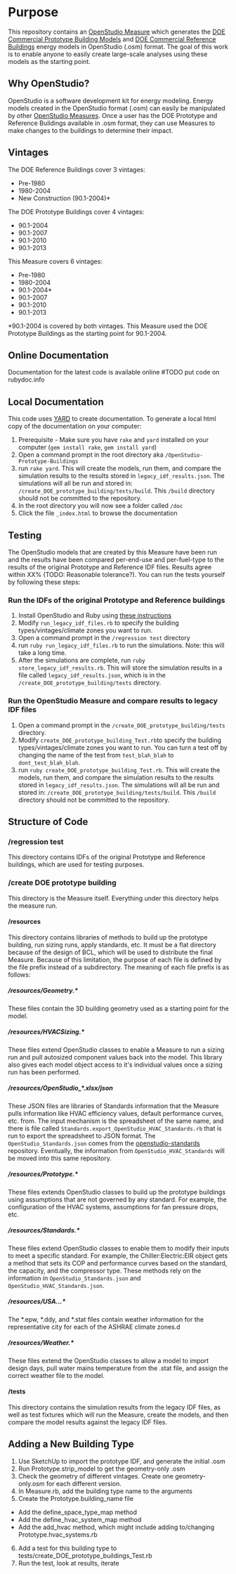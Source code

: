 # Purpose
This repository contains an [OpenStudio Measure](http://nrel.github.io/OpenStudio-user-documentation/measures/about_measures/) which generates the [DOE Commercial Prototype Building Models](http://www.energycodes.gov/commercial-prototype-building-models) and [DOE Commercial Reference Buildings](http://energy.gov/eere/buildings/commercial-reference-buildings) energy models in OpenStudio (.osm) format.  The goal of this work is to enable anyone to easily create large-scale analyses using these models as the starting point.

## Why OpenStudio?
OpenStudio is a software development kit for energy modeling.  Energy models created in the OpenStudio format (.osm) can easily be manipulated by other [OpenStudio Measures](http://nrel.github.io/OpenStudio-user-documentation/measures/about_measures/).  Once a user has the DOE Prototype and Reference Buildings available in .osm format, they can use Measures to make changes to the buildings to determine their impact.

## Vintages
The DOE Reference Buildings cover 3 vintages:

- Pre-1980
- 1980-2004
- New Construction (90.1-2004)*

The DOE Prototype Buildings cover 4 vintages:

- 90.1-2004
- 90.1-2007
- 90.1-2010
- 90.1-2013

This Measure covers 6 vintages:

- Pre-1980
- 1980-2004
- 90.1-2004*
- 90.1-2007
- 90.1-2010
- 90.1-2013

*90.1-2004 is covered by both vintages.  This Measure used the DOE Prototype Buildings as the starting point for 90.1-2004.

## Online Documentation
Documentation for the latest code is available online #TODO put code on rubydoc.info

## Local Documentation
This code uses [YARD](http://yardoc.org/) to create documentation.  To generate a local html copy of the documentation on your computer:

1. Prerequisite - Make sure you have `rake` and `yard` installed on your computer (`gem install rake`, `gem install yard`)
2. Open a command prompt in the root directory aka `/OpenStudio-Prototype-Buildings`
3. run `rake yard`.  This will create the models, run them, and compare the simulation results to the results stored in `legacy_idf_results.json`.  The simulations will all be run and stored in: `/create_DOE_prototype_building/tests/build`.  This `/build` directory should not be committed to the repository.
4. In the root directory you will now see a folder called `/doc`
5. Click the file `_index.html` to browse the documentation

## Testing
The OpenStudio models that are created by this Measure have been run and the results have been compared per-end-use and per-fuel-type to the results of the original Prototype and Reference IDF files.  Results agree within XX% (TODO: Reasonable tolerance?).  You can run the tests yourself by following these steps:

### Run the IDFs of the original Prototype and Reference buildings
1. Install OpenStudio and Ruby using [these instructions](http://nrel.github.io/OpenStudio-user-documentation/getting_started/getting_started/#installation-instructions)
2. Modify `run_legacy_idf_files.rb` to specify the building types/vintages/climate zones you want to run.
3. Open a command prompt in the `/regression test` directory
4. run `ruby run_legacy_idf_files.rb` to run the simulations. Note: this will take a long time.
4. After the simulations are complete, run `ruby store_legacy_idf_results.rb`.  This will store the simulation results in a file called `legacy_idf_results.json`, which is in the `/create_DOE_prototype_building/tests` directory.

### Run the OpenStudio Measure and compare results to legacy IDF files
1. Open a command prompt in the `/create_DOE_prototype_building/tests` directory.
2. Modify `create_DOE_prototype_building_Test.rb`to specify the building types/vintages/climate zones you want to run.  You can turn a test off by changing the name of the test from `test_blah_blah` to `dont_test_blah_blah`.
3. run `ruby create_DOE_prototype_building_Test.rb`.  This will create the models, run them, and compare the simulation results to the results stored in `legacy_idf_results.json`.  The simulations will all be run and stored in: `/create_DOE_prototype_building/tests/build`.  This `/build` directory should not be committed to the repository.

## Structure of Code

### /regression test
This directory contains IDFs of the original Prototype and Reference buildings, which are used for testing purposes.

### /create DOE prototype building
This directory is the Measure itself.  Everything under this directory helps the measure run.

#### /resources
This directory contains libraries of methods to build up the prototype building, run sizing runs, apply standards, etc.  It must be a flat directory because of the design of BCL, which will be used to distribute the final Measure.  Because of this limitation, the purpose of each file is defined by the file prefix instead of a subdirectory.  The meaning of each file prefix is as follows:

##### /resources/Geometry.*
These files contain the 3D building geometry used as a starting point for the model.

##### /resources/HVACSizing.*
These files extend OpenStudio classes to enable a Measure to run a sizing run and pull autosized component values back into the model.  This library also gives each model object access to it's individual values once a sizing run has been performed.

##### /resources/OpenStudio_*.xlsx/json
These JSON files are libraries of Standards information that the Measure pulls information like HVAC efficiency values, default performance curves, etc. from.  The input mechanism is the spreadsheet of the same name, and there is file called `Standards.export_OpenStudio_HVAC_Standards.rb` that is run to export the spreadsheet to JSON format.  The `OpenStudio_Standards.json` comes from the [openstudio-standards](https://github.com/NREL/openstudio-standards) repository.  Eventually, the information from `OpenStudio_HVAC_Standards` will be moved into this same repository.

##### /resources/Prototype.*
These files extends OpenStudio classes to build up the prototype buildings using assumptions that are not governed by any standard.  For example, the configuration of the HVAC systems, assumptions for fan pressure drops, etc.

##### /resources/Standards.*
These files extend OpenStudio classes to enable them to modify their inputs to meet a specific standard.  For example, the Chiller:Electric:EIR object gets a method that sets its COP and performance curves based on the standard, the capacity, and the compressor type.  These methods rely on the information in `OpenStudio_Standards.json` and `OpenStudio_HVAC_Standards.json`.

##### /resources/USA...*
The *.epw, *.ddy, and *.stat files contain weather information for the representative city for each of the ASHRAE climate zones.d

##### /resources/Weather.*
These files extend the OpenStudio classes to allow a model to import design days, pull water mains temperature from the .stat file, and assign the correct weather file to the model.

#### /tests
This directory contains the simulation results from the legacy IDF files, as well as test fixtures which will run the Measure, create the models, and then compare the model results against the legacy IDF files.

## Adding a New Building Type
1. Use SketchUp to import the prototype IDF, and generate the initial .osm
2. Run Prototype.strip_model to get the geometry-only .osm
3. Check the geometry of different vintages. Create one geometry-only.osm for each different version.
4. In Measure.rb, add the building type name to the arguments
5. Create the Prototype.building_name file
  - Add the define_space_type_map method
  - Add the define_hvac_system_map method
  - Add the add_hvac method, which might include adding to/changing Prototype.hvac_systems.rb
6. Add a test for this building type to tests/create_DOE_prototype_buildings_Test.rb
7. Run the test, look at results, iterate


